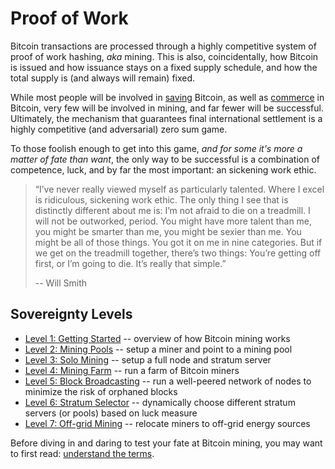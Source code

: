 # Proof of Work

Bitcoin transactions are processed through
 a highly competitive system of
 proof of work hashing, *aka* mining.
This is also, coincidentally, how Bitcoin
 is issued and how issuance stays on
 a fixed supply schedule, and how the
 total supply is (and always will remain) fixed.

While most people will be involved in
 [saving](../saving/) Bitcoin, as well as
 [commerce](../commerce) in Bitcoin,
 very few will be involved
 in mining, and far fewer will be successful.
Ultimately, the mechanism that guarantees
 final international settlement is a
 highly competitive (and adversarial)
 zero sum game.

To those foolish enough to get into this game,
 *and for some it's more a matter of fate than
 want*, the only way to be successful is a
 combination of competence, luck, and
 by far the most important: an sickening 
 work ethic.

> “I’ve never really viewed myself as particularly talented. 
> Where I excel is ridiculous, sickening 
> work ethic.
> The only thing I see that is distinctly
> different about me is:
> I’m not afraid to die on a treadmill. 
> I will not be outworked, period.
> You might have more talent than me,
> you might be smarter than me,
> you might be sexier than me.
> You might be all of those things.
> You got it on me in nine categories.
> But if we get on the treadmill together,
> there’s two things:
> You’re getting off first, or I’m going to die.
> It’s really that simple.”
>  
> -- Will Smith




## Sovereignty Levels

* [Level 1: Getting Started](sovereignty/level-1) -- 
 overview of how Bitcoin mining works
* [Level 2: Mining Pools](sovereignty/level-2) --
 setup a miner and point to a mining pool
* [Level 3: Solo Mining](sovereignty/level-3) --
 setup a full node and stratum server
* [Level 4: Mining Farm](sovereignty/level-4) --
 run a farm of Bitcoin miners
* [Level 5: Block Broadcasting](sovereignty/level-5) --
 run a well-peered network of nodes to minimize the risk of orphaned blocks
* [Level 6: Stratum Selector](sovereignty/level-6) --
 dynamically choose different stratum servers (or pools) based on luck measure
* [Level 7: Off-grid Mining](sovereignty/level-7) --
 relocate miners to off-grid energy sources

Before diving in and daring to test your fate
 at Bitcoin mining, you may want to first read:
 [understand the terms](understand-the-terms.md).

